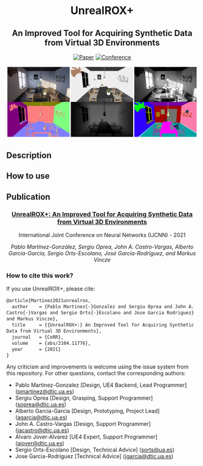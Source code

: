 <div align="center">    
 
# UnrealROX+
## An Improved Tool for Acquiring Synthetic Data from Virtual 3D Environments

[![Paper](http://img.shields.io/badge/preprint-arxiv.2104.11776-B31B1B.svg)](https://arxiv.org/abs/2104.11776)
[![Conference](https://img.shields.io/badge/IJCNN-2021-blue.svg)](https://arxiv.org/abs/2104.11776)

<img src="assets/unrealrox.png">
 
</div>
 
## Description   



## How to use   


## Publication
<div align="center">

 ### [**UnrealROX+: An Improved Tool for Acquiring Synthetic Data from Virtual 3D Environments**](https://arxiv.org/abs/2104.11776)
 
 International Joint Conference on Neural Networks (IJCNN) - 2021
 
 *Pablo Martínez-González, Sergiu Oprea, John A. Castro-Vargas, Alberto García-García, Sergio Orts-Escolano, José García-Rodríguez, and Markus Vincze*

</div>

### How to cite this work?
If you use UnrealROX+, please cite:
```
@article{Martinez2021unrealrox,
  author    = {Pablo Martinez{-}Gonzalez and Sergiu Oprea and John A. Castro{-}Vargas and Sergio Orts{-}Escolano and Jose Garcia Rodriguez} and Markus Vincze},
  title     = {{UnrealROX+:} An Improved Tool for Acquiring Synthetic Data from Virtual 3D Environments},
  journal   = {CoRR},
  volume    = {abs/2104.11776},
  year      = {2021}
}
```

Any criticism and improvements is welcome using the issue system from this repository. For other questions, contact the corresponding authors:

- Pablo Martinez-Gonzalez [Design, UE4 Backend, Lead Programmer] ([pmartinez@dtic.ua.es](mailto:pmartinez@dtic.ua.es))
- Sergiu Oprea [Design, Grasping, Support Programmer] ([soprea@dtic.ua.es](mailto:soprea@dtic.ua.es))
- Alberto Garcia-Garcia [Design, Prototyping, Project Lead] ([agarcia@dtic.ua.es](mailto:agarcia@dtic.ua.es))
- John A. Castro-Vargas [Design, Support Programmer] ([jacastro@dtic.ua.es](mailto:jacastro@dtic.ua.es))
- Alvaro Jover-Alvarez [UE4 Expert, Support Programmer] ([ajover@dtic.ua.es](mailto:ajover@dtic.ua.es))
- Sergio Orts-Escolano [Design, Technical Advice] ([sorts@ua.es](mailto:sorts@ua.es))
- Jose Garcia-Rodriguez [Technical Advice] ([jgarcia@dtic.ua.es](mailto:jgarcia@dtic.ua.es))
